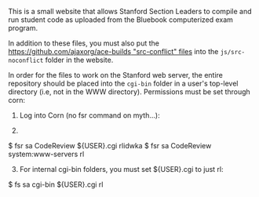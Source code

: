 This is a small website that allows Stanford Section Leaders to 
compile and run student code as uploaded from the Bluebook 
computerized exam program.

In addition to these files, you must also put the 
[https://github.com/ajaxorg/ace-builds "src-conflict" files](https://github.com/ajaxorg/ace-builds)
into the `js/src-noconflict` folder in the website.

In order for the files to work on the Stanford web server, the entire repository
should be placed into the `cgi-bin` folder in a user's top-level directory (i.e,
not in the WWW directory). Permissions must be set through corn:

1. Log into Corn (no fsr command on myth...):

2.
$ fsr sa CodeReview ${USER}.cgi rlidwka
$ fsr sa CodeReview system:www-servers rl

3. For internal cgi-bin folders, you must set ${USER}.cgi to just rl:

$ fs sa cgi-bin ${USER}.cgi rl 
